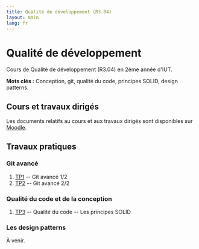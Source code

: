 ```yaml
---
title: Qualité de développement (R3.04)
layout: main
lang: fr
---
```


# Qualité de développement

Cours de Qualité de développement (R3.04) en 2ème année d'IUT.

**Mots clés :** Conception, git, qualité du code, principes SOLID, design patterns.

## Cours et travaux dirigés

Les documents relatifs au cours et aux travaux dirigés sont disponibles sur [Moodle](https://moodle.umontpellier.fr/course/view.php?id=32478).

## Travaux pratiques

### Git avancé

1. [TP1](tutorials/tutorial1) -- Git avancé 1/2
2. [TP2](tutorials/tutorial2) -- Git avancé 2/2

### Qualité du code et de la conception

1. [TP3](tutorials/tutorial3) -- Qualité du code -- Les principes SOLID

### Les design patterns

À venir.